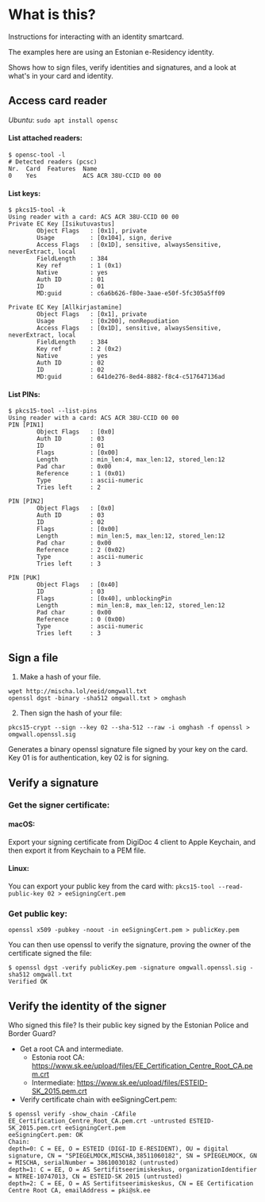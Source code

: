 # What is this?
Instructions for interacting with an identity smartcard.

The examples here are using an Estonian e-Residency identity.

Shows how to sign files, verify identities and signatures, and a look at what's in your card and identity.



## Access card reader
_Ubuntu_: `sudo apt install opensc`

#### List attached readers:
```
$ opensc-tool -l
# Detected readers (pcsc)
Nr.  Card  Features  Name
0    Yes             ACS ACR 38U-CCID 00 00
```
#### List keys:
```
$ pkcs15-tool -k
Using reader with a card: ACS ACR 38U-CCID 00 00
Private EC Key [Isikutuvastus]
        Object Flags   : [0x1], private
        Usage          : [0x104], sign, derive
        Access Flags   : [0x1D], sensitive, alwaysSensitive, neverExtract, local
        FieldLength    : 384
        Key ref        : 1 (0x1)
        Native         : yes
        Auth ID        : 01
        ID             : 01
        MD:guid        : c6a6b626-f80e-3aae-e50f-5fc305a5ff09

Private EC Key [Allkirjastamine]
        Object Flags   : [0x1], private
        Usage          : [0x200], nonRepudiation
        Access Flags   : [0x1D], sensitive, alwaysSensitive, neverExtract, local
        FieldLength    : 384
        Key ref        : 2 (0x2)
        Native         : yes
        Auth ID        : 02
        ID             : 02
        MD:guid        : 641de276-8ed4-8882-f8c4-c517647136ad
```
#### List PINs:
```
$ pkcs15-tool --list-pins
Using reader with a card: ACS ACR 38U-CCID 00 00
PIN [PIN1]
        Object Flags   : [0x0]
        Auth ID        : 03
        ID             : 01
        Flags          : [0x00]
        Length         : min_len:4, max_len:12, stored_len:12
        Pad char       : 0x00
        Reference      : 1 (0x01)
        Type           : ascii-numeric
        Tries left     : 2

PIN [PIN2]
        Object Flags   : [0x0]
        Auth ID        : 03
        ID             : 02
        Flags          : [0x00]
        Length         : min_len:5, max_len:12, stored_len:12
        Pad char       : 0x00
        Reference      : 2 (0x02)
        Type           : ascii-numeric
        Tries left     : 3

PIN [PUK]
        Object Flags   : [0x40]
        ID             : 03
        Flags          : [0x40], unblockingPin
        Length         : min_len:8, max_len:12, stored_len:12
        Pad char       : 0x00
        Reference      : 0 (0x00)
        Type           : ascii-numeric
        Tries left     : 3
```

## Sign a file

1. Make a hash of your file.
  ```
wget http://mischa.lol/eeid/omgwall.txt
openssl dgst -binary -sha512 omgwall.txt > omghash
  ```

2. Then sign the hash of your file:
  ```
pkcs15-crypt --sign --key 02 --sha-512 --raw -i omghash -f openssl > omgwall.openssl.sig
  ```
  Generates a binary openssl signature file signed by your key on the card.
  Key 01 is for authentication, key 02 is for signing.


## Verify a signature

### Get the signer certificate:

#### macOS:
Export your signing certificate from DigiDoc 4 client to Apple Keychain, and then export it from Keychain to a PEM file.

#### Linux:
You can export your public key from the card with:
`pkcs15-tool --read-public-key 02 > eeSigningCert.pem`

### Get public key:
`openssl x509 -pubkey -noout -in eeSigningCert.pem > publicKey.pem`

You can then use openssl to verify the signature, proving the owner of the certificate signed the file:
```
$ openssl dgst -verify publicKey.pem -signature omgwall.openssl.sig -sha512 omgwall.txt
Verified OK
```

## Verify the identity of the signer
Who signed this file? Is their public key signed by the Estonian Police and Border Guard?

* Get a root CA and intermediate.
  * Estonia root CA: https://www.sk.ee/upload/files/EE_Certification_Centre_Root_CA.pem.crt
  * Intermediate: https://www.sk.ee/upload/files/ESTEID-SK_2015.pem.crt
* Verify certificate chain with eeSigningCert.pem:
```
$ openssl verify -show_chain -CAfile EE_Certification_Centre_Root_CA.pem.crt -untrusted ESTEID-SK_2015.pem.crt eeSigningCert.pem
eeSigningCert.pem: OK
Chain:
depth=0: C = EE, O = ESTEID (DIGI-ID E-RESIDENT), OU = digital signature, CN = "SPIEGELMOCK,MISCHA,38511060182", SN = SPIEGELMOCK, GN = MISCHA, serialNumber = 38610030182 (untrusted)
depth=1: C = EE, O = AS Sertifitseerimiskeskus, organizationIdentifier = NTREE-10747013, CN = ESTEID-SK 2015 (untrusted)
depth=2: C = EE, O = AS Sertifitseerimiskeskus, CN = EE Certification Centre Root CA, emailAddress = pki@sk.ee
```
